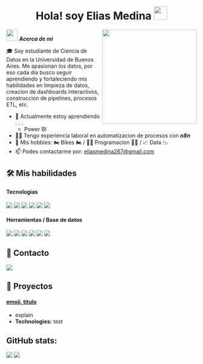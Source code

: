 <h1 align="center"><b>Hola! soy Elias Medina </b><img src="https://media.giphy.com/media/hvRJCLFzcasrR4ia7z/giphy.gif" width="35"></h1>
<!--  -->
<picture> <img align="right" src="https://github.com/7oSkaaa/7oSkaaa/blob/main/Images/Right_Side.gif?raw=true" width = 250px></picture>

<img src="https://media.giphy.com/media/ObNTw8Uzwy6KQ/giphy.gif" width="30px">&nbsp;***Acerca de mi***

🎓 Soy estudiante de Ciencia de Datos en la Universidad de Buenos Aires. Me apasionan los datos, por eso cada dia busco seguir aprendiendo y fortaleciendo mis habilidades en limpieza de datos, creacion de dashboards interactivos, construccion de pipelines, procesos ETL, etc.

- 🌱 Actualmente estoy aprendiendo . . .
  - Power BI
- 👨‍💼 Tengo experiencia laboral en automatizacion de procesos con ***n8n***
- 👯 Mis hobbies: 🏍 Bikes 🏍 / 👨‍💻 Programacion 👨‍💻 / 📈 Data 📉
- 📫 Podes contactarme por: <a href="eliasmedina267@gmail.com">eliasmedina267@gmail.com</a>

## 🛠 Mis habilidades

<h4> Tecnologias </h4>
<span> 
  <img src="https://img.shields.io/badge/power_bi-F2C811?style=for-the-badge&logo=powerbi&logoColor=black">
  <img src="https://img.shields.io/badge/Microsoft_Excel-217346?style=for-the-badge&logo=microsoft-excel&logoColor=white">
  <img src="https://img.shields.io/badge/python-3670A0?style=for-the-badge&logo=python&logoColor=ffdd54">
  <img src= "https://img.shields.io/badge/pandas-%23150458.svg?style=for-the-badge&logo=pandas&logoColor=white">
  <img src= "https://img.shields.io/badge/numpy-%23013243.svg?style=for-the-badge&logo=numpy&logoColor=white">
  <img src= "https://img.shields.io/badge/Matplotlib-%23ffffff.svg?style=for-the-badge&logo=Matplotlib&logoColor=black">
 


</span>


<h4> Herramientas / Base de datos </h4>
<span>
  <img src="https://img.shields.io/badge/Git-F05032?style=for-the-badge&logo=git&logoColor=white">
  <img src="https://img.shields.io/badge/github-%23121011.svg?style=for-the-badge&logo=github&logoColor=white">
  <img src="https://img.shields.io/badge/Trello-%23026AA7.svg?style=for-the-badge&logo=Trello&logoColor=white">
  <img src="https://img.shields.io/badge/postgres-%23316192.svg?style=for-the-badge&logo=postgresql&logoColor=white">
  <img src="https://img.shields.io/badge/MySQL-00000F?style=for-the-badge&logo=mysql&logoColor=white">
  <img src= "https://img.shields.io/badge/Supabase-3ECF8E?style=for-the-badge&logo=supabase&logoColor=white">

</span>

## 📲 Contacto

<a href= "https://www.linkedin.com/in/elias-medina-/">
    <img src="https://img.shields.io/badge/linkedin-%230077B5.svg?style=for-the-badge&logo=linkedin&logoColor=white">
</a>

</span>

## 🚀 Proyectos

#### [emoji, titulo](link)
- explain
- **Technologies:** test

##

<h2>GitHub stats:</h2> 

[![](https://github-readme-stats.vercel.app/api?username=elias7896&show_icons=true&theme=tokyonight&hide_border=true&locale=en)](https://github.com/elias7896)
[![](https://github-readme-streak-stats.herokuapp.com/?user=elias7896&theme=material-palenight)](https://github.com/elias7896)
</div>
